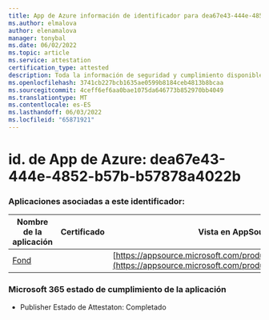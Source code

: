 ```yaml
---
title: App de Azure información de identificador para dea67e43-444e-4852-b57b-b57878a4022b
ms.author: elmalova
author: elenamalova
manager: tonybal
ms.date: 06/02/2022
ms.topic: article
ms.service: attestation
certification_type: attested
description: Toda la información de seguridad y cumplimiento disponible para dea67e43-444e-4852-b57b-b57878a4022b.
ms.openlocfilehash: 3741cb227bcb1635ae0599b8184ceb4813b8bcaa
ms.sourcegitcommit: 4ceff6ef6aa0bae1075da646773b852970bb4049
ms.translationtype: MT
ms.contentlocale: es-ES
ms.lasthandoff: 06/03/2022
ms.locfileid: "65871921"
---
```

# <a name="azure-app-id-dea67e43-444e-4852-b57b-b57878a4022b"></a>id. de App de Azure: dea67e43-444e-4852-b57b-b57878a4022b


### <a name="apps-associated-with-this-id"></a>Aplicaciones asociadas a este identificador:
| **Nombre de la aplicación** | **Certificado** | **Vista en AppSource** |
|--------------|---------------|-----------------------|
| [Fond](../forward/WA200003631.md) |  | [https://appsource.microsoft.com/product/office/WA200003631](https://appsource.microsoft.com/product/office/WA200003631) |

### <a name="microsoft-365-app-compliance-status"></a>Microsoft 365 estado de cumplimiento de la aplicación
- Publisher Estado de Attestaton: Completado
